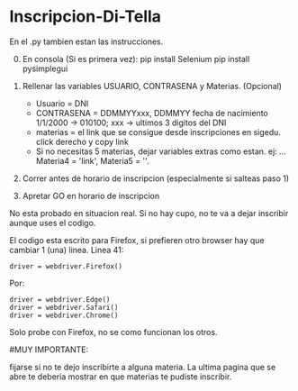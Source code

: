 # Inscripcion-Di-Tella


En el .py tambien estan las instrucciones. 


0. En consola (Si es primera vez):
    pip install Selenium 
    pip install pysimplegui

1. Rellenar las variables USUARIO, CONTRASENA y Materias. (Opcional)
      * Usuario = DNI
      * CONTRASENA = DDMMYYxxx, DDMMYY fecha de nacimiento 1/1/2000 -> 010100; xxx -> ultimos 3 digitos del DNI
      * materias = el link que se consigue desde inscripciones en sigedu. click derecho y copy link
      * Si no necesitas 5 materias, dejar variables extras como estan. ej: ... Materia4 = 'link', Materia5 = ''.
      
2. Correr antes de horario de inscripcion (especialmente si salteas paso 1)

3. Apretar GO en horario de inscripcion



No esta probado en situacion real. Si no hay cupo, no te va a dejar inscribir aunque uses el codigo. 


El codigo esta escrito para Firefox, si prefieren otro browser hay que cambiar 1 (una) linea. Linea 41:

    driver = webdriver.Firefox()   
    
Por: 
    
    driver = webdriver.Edge()
    driver = webdriver.Safari()
    driver = webdriver.Chrome()
    
 Solo probe con Firefox, no se como funcionan los otros.
 
 #MUY IMPORTANTE:
 
 fijarse si no te dejo inscribirte a alguna materia. La ultima pagina que se abre te deberia mostrar en que materias te pudiste inscribir.
 
